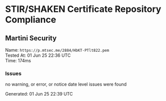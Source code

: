 # STIR/SHAKEN Certificate Repository Compliance

## Martini Security

Name: `https://p.mtsec.me/2884/HbKT-PTlt822.pem`\
Tested At: 01 Jun 25 22:36 UTC\
Time: 174ms

### Issues

no warning, or error, or notice date level issues were found

Generated: 01 Jun 25 22:39 UTC